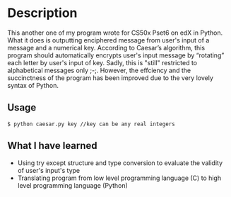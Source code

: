# Description
This another one of my program wrote for CS50x Pset6 on edX in Python. What it does is outputting enciphered message from user's input of a message and a numerical key. According to Caesar’s algorithm, this program should automatically encrypts user's input message by “rotating” each letter by user's input of key. Sadly, this is "still" restricted to alphabetical messages only ;-;. However, the effciency and the succinctness of the program has been improved due to the very lovely syntax of Python.

## Usage
```
$ python caesar.py key //key can be any real integers
```

## What I have learned
* Using try except structure and type conversion to evaluate the validity of user's input's type
* Translating program from low level programming language (C) to high level programming language (Python)
